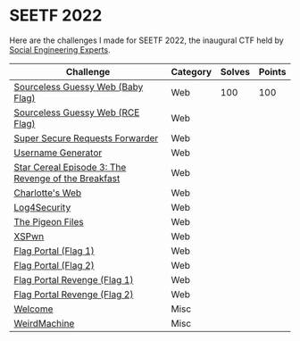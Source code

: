 # SEETF 2022

Here are the challenges I made for SEETF 2022, the inaugural CTF held by [Social Engineering Experts](https://ctftime.org/team/151372).

| Challenge                                                                           | Category | Solves | Points |
|-------------------------------------------------------------------------------------|----------|--------|--------|
| [Sourceless Guessy Web (Baby Flag)](./web/sourceless-guessy-web/)                   | Web      | 100    | 100    |
| [Sourceless Guessy Web (RCE Flag)](./web/sourceless-guessy-web/)                    | Web      |        |        |
| [Super Secure Requests Forwarder](./web/super-secure-requests-forwarder/)           | Web      |        |        |
| [Username Generator](./web/username-generator/)                                     | Web      |        |        |
| [Star Cereal Episode 3: The Revenge of the Breakfast](./web/star-cereal-3/)         | Web      |        |        |
| [Charlotte's Web](./web/charlottes-web/)                                            | Web      |        |        |
| [Log4Security](./web/log4security/)                                                 | Web      |        |        |
| [The Pigeon Files](./web/the-pigeon-files/)                                         | Web      |        |        |
| [XSPwn](./web/xspwn/)                                                               | Web      |        |        |
| [Flag Portal (Flag 1)](./web/flagportal/)                                           | Web      |        |        |
| [Flag Portal (Flag 2)](./web/flagportal/)                                           | Web      |        |        |
| [Flag Portal Revenge (Flag 1)](./web/flagportal-revenge/)                           | Web      |        |        |
| [Flag Portal Revenge (Flag 2)](./web/flagportal-revenge/)                           | Web      |        |        |
| [Welcome](./misc/welcome/)                                                          | Misc     |        |        |
| [WeirdMachine](./misc/WeirdMachine/)                                                | Misc     |        |        |
